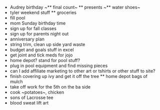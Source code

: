 * Audrey birthday
~** final count~
** presents
~** water shoes~
* tyler weekend stuff
** groceries 
* fill pool
* mom Sunday birthday time
* sign up for fall classes
* sign up for parents night out
* anniversary plan
* string trim, clean up side yard waste
* budget and goals stuff in excel
* get joint and tick meds for jojo
* home depot? stand for pool stuff?
* plug in pool equipment and find missing pieces
* can I add affiliate marketing to other art or tshirts or other stuff to site?
* finish covering up ivy and get it off the tree 
** home depot bags of mulch
* take off work for the 5th on the ba side
* cook ~potatoes~, chicken
* sons of Lacrosse tee
* blood sweat lift art